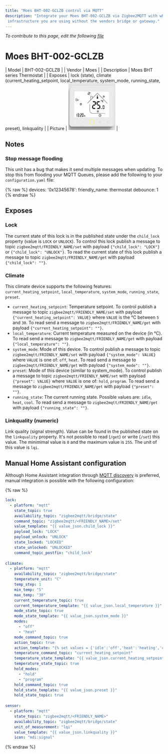 ```yaml
---
title: "Moes BHT-002-GCLZB control via MQTT"
description: "Integrate your Moes BHT-002-GCLZB via Zigbee2MQTT with whatever smart home
 infrastructure you are using without the vendors bridge or gateway."
---
```


*To contribute to this page, edit the following
[file](https://github.com/Koenkk/zigbee2mqtt.io/blob/master/docs/devices/BHT-002-GCLZB.md)*

# Moes BHT-002-GCLZB

| Model | BHT-002-GCLZB  |
| Vendor  | Moes  |
| Description | Moes BHT series Thermostat |
| Exposes | lock (state), climate (current_heating_setpoint, local_temperature, system_mode, running_state, preset), linkquality |
| Picture | ![Moes BHT-002-GCLZB](../images/devices/BHT-002-GCLZB.jpg) |

## Notes


### Stop message flooding
This unit has a bug that makes it send multiple messages when updating. To stop this from flooding your MQTT Queues, please add the following to your `configuration.yaml` file:

{% raw %}
devices:
  '0x12345678':
    friendly_name: thermostat
    debounce: 1
{% endraw %}



## Exposes
### Lock 
The current state of this lock is in the published state under the `child_lock` property (value is `LOCK` or `UNLOCK`).
To control this lock publish a message to topic `zigbee2mqtt/FRIENDLY_NAME/set` with payload `{"child_lock": "LOCK"}` or `{"child_lock": "UNLOCK"}`.
To read the current state of this lock publish a message to topic `zigbee2mqtt/FRIENDLY_NAME/get` with payload `{"child_lock": ""}`.

### Climate 
This climate device supports the following features: `current_heating_setpoint`, `local_temperature`, `system_mode`, `running_state`, `preset`.
- `current_heating_setpoint`: Temperature setpoint. To control publish a message to topic `zigbee2mqtt/FRIENDLY_NAME/set` with payload `{"current_heating_setpoint": VALUE}` where `VALUE` is the °C between `5` and `30`. To read send a message to `zigbee2mqtt/FRIENDLY_NAME/get` with payload `{"current_heating_setpoint": ""}`.
- `local_temperature`: Current temperature measured on the device (in °C). To read send a message to `zigbee2mqtt/FRIENDLY_NAME/get` with payload `{"local_temperature": ""}`.
- `system_mode`: Mode of this device. To control publish a message to topic `zigbee2mqtt/FRIENDLY_NAME/set` with payload `{"system_mode": VALUE}` where `VALUE` is one of: `off`, `heat`. To read send a message to `zigbee2mqtt/FRIENDLY_NAME/get` with payload `{"system_mode": ""}`.
- `preset`: Mode of this device (similar to system_mode). To control publish a message to topic `zigbee2mqtt/FRIENDLY_NAME/set` with payload `{"preset": VALUE}` where `VALUE` is one of: `hold`, `program`. To read send a message to `zigbee2mqtt/FRIENDLY_NAME/get` with payload `{"preset": ""}`.
- `running_state`: The current running state. Possible values are: `idle`, `heat`, `cool`. To read send a message to `zigbee2mqtt/FRIENDLY_NAME/get` with payload `{"running_state": ""}`.

### Linkquality (numeric)
Link quality (signal strength).
Value can be found in the published state on the `linkquality` property.
It's not possible to read (`/get`) or write (`/set`) this value.
The minimimal value is `0` and the maximum value is `255`.
The unit of this value is `lqi`.

## Manual Home Assistant configuration
Although Home Assistant integration through [MQTT discovery](../integration/home_assistant) is preferred,
manual integration is possible with the following configuration:


{% raw %}
```yaml
lock:
  - platform: "mqtt"
    state_topic: true
    availability_topic: "zigbee2mqtt/bridge/state"
    command_topic: "zigbee2mqtt/<FRIENDLY_NAME>/set"
    value_template: "{{ value_json.child_lock }}"
    payload_lock: "LOCK"
    payload_unlock: "UNLOCK"
    state_locked: "LOCKED"
    state_unlocked: "UNLOCKED"
    command_topic_postfix: "child_lock"

climate:
  - platform: "mqtt"
    availability_topic: "zigbee2mqtt/bridge/state"
    temperature_unit: "C"
    temp_step: 1
    min_temp: "5"
    max_temp: "30"
    current_temperature_topic: true
    current_temperature_template: "{{ value_json.local_temperature }}"
    mode_state_topic: true
    mode_state_template: "{{ value_json.system_mode }}"
    modes: 
      - "off"
      - "heat"
    mode_command_topic: true
    action_topic: true
    action_template: "{% set values = {'idle':'off','heat':'heating','cool':'cooling','fan_only':'fan'} %}{{ values[value_json.running_state] }}"
    temperature_command_topic: "current_heating_setpoint"
    temperature_state_template: "{{ value_json.current_heating_setpoint }}"
    temperature_state_topic: true
    hold_modes: 
      - "hold"
      - "program"
    hold_command_topic: true
    hold_state_template: "{{ value_json.preset }}"
    hold_state_topic: true

sensor:
  - platform: "mqtt"
    state_topic: "zigbee2mqtt/<FRIENDLY_NAME>"
    availability_topic: "zigbee2mqtt/bridge/state"
    unit_of_measurement: "lqi"
    value_template: "{{ value_json.linkquality }}"
    icon: "mdi:signal"
```
{% endraw %}


